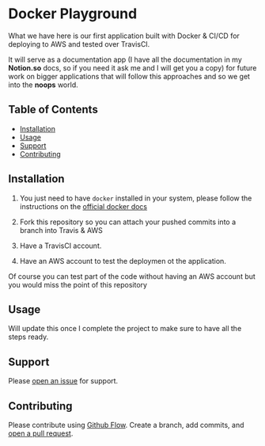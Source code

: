 # Docker Playground

What we have here is our first application built with Docker & CI/CD for deploying to
AWS and tested over TravisCI.

It will serve as a documentation app (I have all the documentation in my **Notion.so** docs, so if you need it ask me and I will get you a copy) for future work on bigger applications that will follow this approaches and so we get into the **noops** world.

## Table of Contents

- [Installation](#installation)
- [Usage](#usage)
- [Support](#support)
- [Contributing](#contributing)

## Installation

1. You just need to have `docker` installed in your system, please follow the instructions on the [official docker docs](https://docs.docker.com/install/linux/docker-ce/ubuntu/)

2. Fork this repository so you can attach your pushed commits into a branch into Travis & AWS

3. Have a TravisCI account.
4. Have an AWS account to test the deploymen ot the application.

Of course you can test part of the code without having an AWS account but you would miss the point of this repository

## Usage

<!-- TODO: -->

Will update this once I complete the project to make sure to have all the steps ready.

## Support

Please [open an issue](https://github.com/carlosloureda/docker-playground/issues/new) for support.

## Contributing

Please contribute using [Github Flow](https://guides.github.com/introduction/flow/). Create a branch, add commits, and [open a pull request](https://github.com/carlosloureda/docker-playground/compare/).
